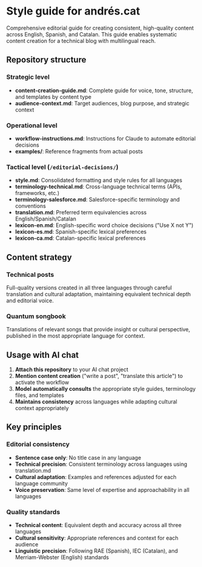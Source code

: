 # Style guide for andrés.cat

Comprehensive editorial guide for creating consistent, high-quality content across English, Spanish, and Catalan. This guide enables systematic content creation for a technical blog with multilingual reach.

## Repository structure

### Strategic level

- **content-creation-guide.md**: Complete guide for voice, tone, structure, and templates by content type
- **audience-context.md**: Target audiences, blog purpose, and strategic context

### Operational level

- **workflow-instructions.md**: Instructions for Claude to automate editorial decisions
- **examples/**: Reference fragments from actual posts

### Tactical level (`/editorial-decisions/`)

- **style.md**: Consolidated formatting and style rules for all languages
- **terminology-technical.md**: Cross-language technical terms (APIs, frameworks, etc.)
- **terminology-salesforce.md**: Salesforce-specific terminology and conventions
- **translation.md**: Preferred term equivalencies across English/Spanish/Catalan
- **lexicon-en.md**: English-specific word choice decisions ("Use X not Y")
- **lexicon-es.md**: Spanish-specific lexical preferences
- **lexicon-ca.md**: Catalan-specific lexical preferences

## Content strategy

### Technical posts

Full-quality versions created in all three languages through careful translation and cultural adaptation, maintaining equivalent technical depth and editorial voice.

### Quantum songbook

Translations of relevant songs that provide insight or cultural perspective, published in the most appropriate language for context.

## Usage with AI chat

1. **Attach this repository** to your AI chat project
2. **Mention content creation** ("write a post", "translate this article") to activate the workflow
3. **Model automatically consults** the appropriate style guides, terminology files, and templates
4. **Maintains consistency** across languages while adapting cultural context appropriately

## Key principles

### Editorial consistency

- **Sentence case only**: No title case in any language
- **Technical precision**: Consistent terminology across languages using translation.md
- **Cultural adaptation**: Examples and references adjusted for each language community
- **Voice preservation**: Same level of expertise and approachability in all languages

### Quality standards

- **Technical content**: Equivalent depth and accuracy across all three languages
- **Cultural sensitivity**: Appropriate references and context for each audience
- **Linguistic precision**: Following RAE (Spanish), IEC (Catalan), and Merriam-Webster (English) standards